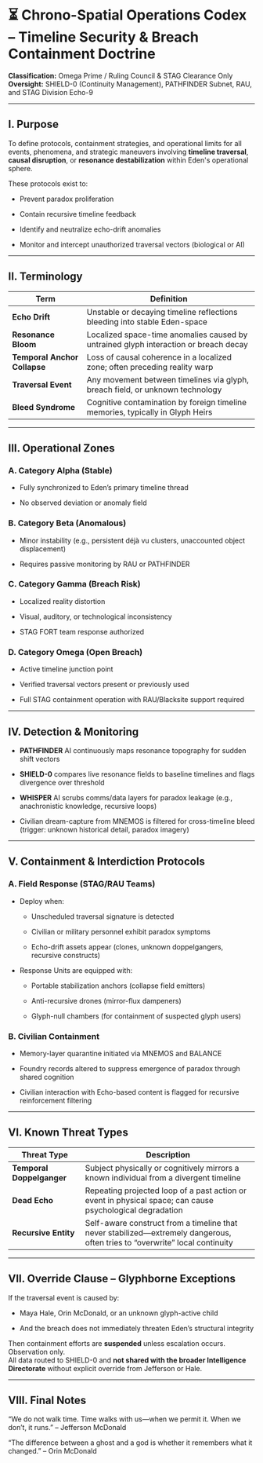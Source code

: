 # **⏳ Chrono-Spatial Operations Codex – Timeline Security & Breach Containment Doctrine**

**Classification:** Omega Prime / Ruling Council & STAG Clearance Only  
 **Oversight:** SHIELD-0 (Continuity Management), PATHFINDER Subnet, RAU, and STAG Division Echo-9

---

## **I. Purpose**

To define protocols, containment strategies, and operational limits for all events, phenomena, and strategic maneuvers involving **timeline traversal**, **causal disruption**, or **resonance destabilization** within Eden's operational sphere.

These protocols exist to:

* Prevent paradox proliferation

* Contain recursive timeline feedback

* Identify and neutralize echo-drift anomalies

* Monitor and intercept unauthorized traversal vectors (biological or AI)

---

## **II. Terminology**

| Term | Definition |
| ----- | ----- |
| **Echo Drift** | Unstable or decaying timeline reflections bleeding into stable Eden-space |
| **Resonance Bloom** | Localized space-time anomalies caused by untrained glyph interaction or breach decay |
| **Temporal Anchor Collapse** | Loss of causal coherence in a localized zone; often preceding reality warp |
| **Traversal Event** | Any movement between timelines via glyph, breach field, or unknown technology |
| **Bleed Syndrome** | Cognitive contamination by foreign timeline memories, typically in Glyph Heirs |

---

## **III. Operational Zones**

### **A. Category Alpha (Stable)**

* Fully synchronized to Eden’s primary timeline thread

* No observed deviation or anomaly field

### **B. Category Beta (Anomalous)**

* Minor instability (e.g., persistent déjà vu clusters, unaccounted object displacement)

* Requires passive monitoring by RAU or PATHFINDER

### **C. Category Gamma (Breach Risk)**

* Localized reality distortion

* Visual, auditory, or technological inconsistency

* STAG FORT team response authorized

### **D. Category Omega (Open Breach)**

* Active timeline junction point

* Verified traversal vectors present or previously used

* Full STAG containment operation with RAU/Blacksite support required

---

## **IV. Detection & Monitoring**

* **PATHFINDER** AI continuously maps resonance topography for sudden shift vectors

* **SHIELD-0** compares live resonance fields to baseline timelines and flags divergence over threshold

* **WHISPER** AI scrubs comms/data layers for paradox leakage (e.g., anachronistic knowledge, recursive loops)

* Civilian dream-capture from MNEMOS is filtered for cross-timeline bleed (trigger: unknown historical detail, paradox imagery)

---

## **V. Containment & Interdiction Protocols**

### **A. Field Response (STAG/RAU Teams)**

* Deploy when:

  * Unscheduled traversal signature is detected

  * Civilian or military personnel exhibit paradox symptoms

  * Echo-drift assets appear (clones, unknown doppelgangers, recursive constructs)

* Response Units are equipped with:

  * Portable stabilization anchors (collapse field emitters)

  * Anti-recursive drones (mirror-flux dampeners)

  * Glyph-null chambers (for containment of suspected glyph users)

### **B. Civilian Containment**

* Memory-layer quarantine initiated via MNEMOS and BALANCE

* Foundry records altered to suppress emergence of paradox through shared cognition

* Civilian interaction with Echo-based content is flagged for recursive reinforcement filtering

---

## **VI. Known Threat Types**

| Threat Type | Description |
| ----- | ----- |
| **Temporal Doppelganger** | Subject physically or cognitively mirrors a known individual from a divergent timeline |
| **Dead Echo** | Repeating projected loop of a past action or event in physical space; can cause psychological degradation |
| **Recursive Entity** | Self-aware construct from a timeline that never stabilized—extremely dangerous, often tries to “overwrite” local continuity |

---

## **VII. Override Clause – Glyphborne Exceptions**

If the traversal event is caused by:

* Maya Hale, Orin McDonald, or an unknown glyph-active child

* And the breach does not immediately threaten Eden’s structural integrity

Then containment efforts are **suspended** unless escalation occurs. Observation only.  
 All data routed to SHIELD-0 and **not shared with the broader Intelligence Directorate** without explicit override from Jefferson or Hale.

---

## **VIII. Final Notes**

“We do not walk time. Time walks with us—when we permit it. When we don’t, it runs.” – Jefferson McDonald

“The difference between a ghost and a god is whether it remembers what it changed.” – Orin McDonald

